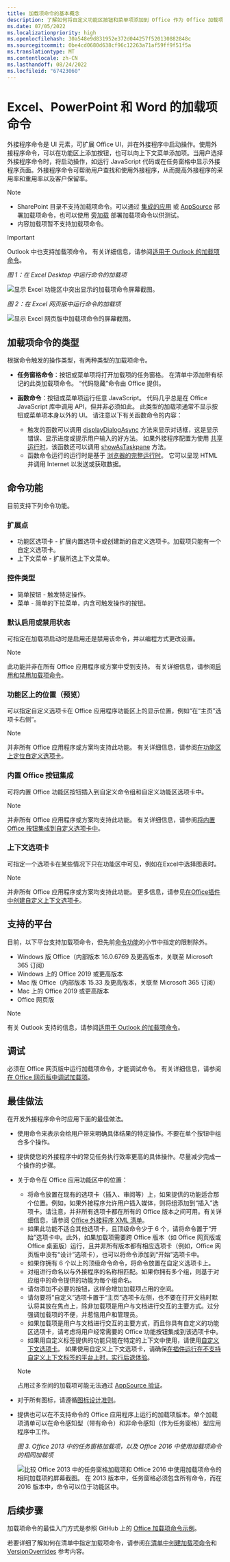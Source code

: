 ```yaml
---
title: 加载项命令的基本概念
description: 了解如何将自定义功能区按钮和菜单项添加到 Office 作为 Office 加载项的一部分。
ms.date: 07/05/2022
ms.localizationpriority: high
ms.openlocfilehash: 30a548e9d831952e372d044257f520130882848c
ms.sourcegitcommit: 0be4cd0680d638cf96c12263a71af59ff9f51f5a
ms.translationtype: MT
ms.contentlocale: zh-CN
ms.lasthandoff: 08/24/2022
ms.locfileid: "67423060"
---
```

# <a name="add-in-commands-for-excel-powerpoint-and-word"></a>Excel、PowerPoint 和 Word 的加载项命令

外接程序命令是 UI 元素，可扩展 Office UI，并在外接程序中启动操作。使用外接程序命令，可以在功能区上添加按钮，也可以向上下文菜单添加项。当用户选择外接程序命令时，将启动操作，如运行 JavaScript 代码或在任务窗格中显示外接程序页面。外接程序命令可帮助用户查找和使用外接程序，从而提高外接程序的采用率和重用率以及客户保留率。

> [!NOTE]
> - SharePoint 目录不支持加载项命令。可以通过 [集成的应用](/microsoft-365/admin/manage/test-and-deploy-microsoft-365-apps) 或 [AppSource](/office/dev/store/submit-to-appsource-via-partner-center) 部署加载项命令，也可以使用 [旁加载](../testing/create-a-network-shared-folder-catalog-for-task-pane-and-content-add-ins.md) 部署加载项命令以供测试。
> - 内容加载项暂不支持加载项命令。

> [!IMPORTANT]
> Outlook 中也支持加载项命令。 有关详细信息，请参阅[适用于 Outlook 的加载项命令](../outlook/add-in-commands-for-outlook.md)。

*图 1：在 Excel Desktop 中运行命令的加载项*

![显示 Excel 功能区中突出显示的加载项命令屏幕截图。](../images/add-in-commands-1.png)

*图 2：在 Excel 网页版中运行命令的加载项*

![显示 Excel 网页版中加载项命令的屏幕截图。](../images/add-in-commands-2.png)

## <a name="types-of-add-in-commands"></a>加载项命令的类型

根据命令触发的操作类型，有两种类型的加载项命令。

- **任务窗格命令**：按钮或菜单项将打开加载项的任务窗格。 在清单中添加带有标记的此类加载项命令。 “代码隐藏”命令由 Office 提供。
- **函数命令**：按钮或菜单项运行任意 JavaScript。 代码几乎总是在 Office JavaScript 库中调用 API，但并非必须如此。 此类型的加载项通常不显示按钮或菜单项本身以外的 UI。 请注意以下有关函数命令的内容：

   - 触发的函数可以调用 [displayDialogAsync](/javascript/api/office/office.ui?view=common-js&preserve-view=true#office-office-ui-displaydialogasync-member(1)) 方法来显示对话框，这是显示错误、显示进度或提示用户输入的好方法。 如果外接程序配置为使用 [共享运行时](../testing/runtimes.md#shared-runtime)，该函数还可以调用 [showAsTaskpane](/javascript/api/office/office.addin#office-office-addin-showastaskpane-member(1)) 方法。
   - 函数命令运行的运行时是基于 [浏览器的完整运行时](../testing/runtimes.md#browser-runtime)。 它可以呈现 HTML 并调用 Internet 以发送或获取数据。

## <a name="command-capabilities"></a>命令功能

目前支持下列命令功能。

### <a name="extension-points"></a>扩展点

- 功能区选项卡 - 扩展内置选项卡或创建新的自定义选项卡。加载项只能有一个自定义选项卡。
- 上下文菜单 - 扩展所选上下文菜单。

### <a name="control-types"></a>控件类型

- 简单按钮 - 触发特定操作。
- 菜单 - 简单的下拉菜单，内含可触发操作的按钮。

### <a name="default-enabled-or-disabled-status"></a>默认启用或禁用状态

可指定在加载项启动时是启用还是禁用该命令，并以编程方式更改设置。

> [!NOTE]
> 此功能并非在所有 Office 应用程序或方案中受到支持。 有关详细信息，请参阅[启用和禁用加载项命令](disable-add-in-commands.md)。

### <a name="position-on-the-ribbon-preview"></a>功能区上的位置（预览）

可以指定自定义选项卡在 Office 应用程序功能区上的显示位置，例如“在“主页”选项卡右侧”。

> [!NOTE]
> 并非所有 Office 应用程序或方案均支持此功能。 有关详细信息，请参阅[在功能区上定位自定义选项卡](custom-tab-placement.md)。

### <a name="integration-of-built-in-office-buttons"></a>内置 Office 按钮集成

可将内置 Office 功能区按钮插入到自定义命令组和自定义功能区选项卡中。

> [!NOTE]
> 并非所有 Office 应用程序或方案均支持此功能。 有关详细信息，请参阅[将内置 Office 按钮集成到自定义选项卡中](built-in-button-integration.md)。

### <a name="contextual-tabs"></a>上下文选项卡

可指定一个选项卡在某些情况下只在功能区中可见，例如在Excel中选择图表时。

> [!NOTE]
> 并非所有 Office 应用程序或方案均支持此功能。 更多信息，请参见[在Office插件中创建自定义上下文选项卡](contextual-tabs.md)。

## <a name="supported-platforms"></a>支持的平台

目前，以下平台支持加载项命令，但先前[命令功能](#command-capabilities)的小节中指定的限制除外。

- Windows 版 Office（内部版本 16.0.6769 及更高版本，关联至 Microsoft 365 订阅）
- Windows 上的 Office 2019 或更高版本
- Mac 版 Office（内部版本 15.33 及更高版本，关联至 Microsoft 365 订阅）
- Mac 上的 Office 2019 或更高版本
- Office 网页版

> [!NOTE]
> 有关 Outlook 支持的信息，请参阅[适用于 Outlook 的加载项命令](../outlook/add-in-commands-for-outlook.md)。

## <a name="debug"></a>调试

必须在 Office 网页版中运行加载项命令，才能调试命令。 有关详细信息，请参阅[在 Office 网页版中调试加载项](../testing/debug-add-ins-in-office-online.md)。

## <a name="best-practices"></a>最佳做法

在开发外接程序命令时应用下面的最佳做法。

- 使用命令来表示会给用户带来明确具体结果的特定操作。不要在单个按钮中组合多个操作。
- 提供使您的外接程序中的常见任务执行效率更高的具体操作。尽量减少完成一个操作的步骤。
- 关于命令在 Office 应用功能区中的位置：
  - 将命令放置在现有的选项卡（插入、审阅等）上，如果提供的功能适合那个位置。例如，如果外接程序允许用户插入媒体，则将组添加到“插入”选项卡。请注意，并非所有选项卡都在所有的 Office 版本之间可用。有关详细信息，请参阅 [Office 外接程序 XML 清单](../develop/add-in-manifests.md)。
  - 如果此功能不适合其他选项卡，且顶级命令少于 6 个，请将命令置于“开始”选项卡中。此外，如果加载项需要跨 Office 版本（如 Office 网页版或 Office 桌面版）运行，且并非所有版本都有相应选项卡（例如，Office 网页版中没有“设计”选项卡），也可以将命令添加到“开始”选项卡中。  
  - 如果你拥有 6 个以上的顶级命令命令，将命令放置在自定义选项卡上。
  - 对组进行命名以与外接程序的名称相匹配。如果你拥有多个组，则基于对应组中的命令提供的功能为每个组命名。
  - 请勿添加不必要的按钮，这样会增加加载项占用的空间。
  - 请勿要将“自定义”选项卡置于“主页”选项卡左侧，也不要在打开文档时默认将其放在焦点上，除非加载项是用户与文档进行交互的主要方式。过分强调加载项的不便，并惹恼用户和管理员。
  - 如果加载项是用户与文档进行交互的主要方式，而且你具有自定义的功能区选项卡，请考虑将用户经常需要的 Office 功能按钮集成到该选项卡中。
  - 如果用自定义标签提供的功能只能在特定的上下文中使用，请使用[自定义下文选项卡](contextual-tabs.md)。 如果使用自定义上下文选项卡，请确保[在插件运行在不支持自定义上下文标签的平台上时，实行后退体验](contextual-tabs.md#implement-an-alternate-ui-experience-when-custom-contextual-tabs-are-not-supported)。

  > [!NOTE]
  > 占用过多空间的加载项可能无法通过 [AppSource 验证](/legal/marketplace/certification-policies)。

- 对于所有图标，请遵循[图标设计准则](add-in-icons.md)。
- 提供也可以在不支持命令的 Office 应用程序上运行的加载项版本。单个加载项清单可以在命令感知型（带有命令）和非命令感知（作为任务窗格）型应用程序中工作。

   *图 3. Office 2013 中的任务窗格加载项，以及 Office 2016 中使用加载项命令的相同加载项*

   ![比较 Office 2013 中的任务窗格加载项和 Office 2016 中使用加载项命令的相同加载项的屏幕截图。 在 2013 版本中，任务窗格必须包含所有命令，而在 2016 版本中，命令可以位于功能区中。](../images/office-task-pane-add-ins.png)

## <a name="next-steps"></a>后续步骤

加载项命令的最佳入门方式是参照 GitHub 上的 [Office 加载项命令示例](https://github.com/OfficeDev/Office-Add-in-Commands-Samples/)。

若要详细了解如何在清单中指定加载项命令，请参阅[在清单中创建加载项命令](../develop/create-addin-commands.md)和 [VersionOverrides](/javascript/api/manifest/versionoverrides) 参考内容。
